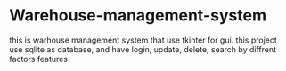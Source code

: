 # Warehouse-management-system
this is warhouse management system that use tkinter for gui.
this project use sqlite as database,
and have login, update, delete, search by diffrent factors features
